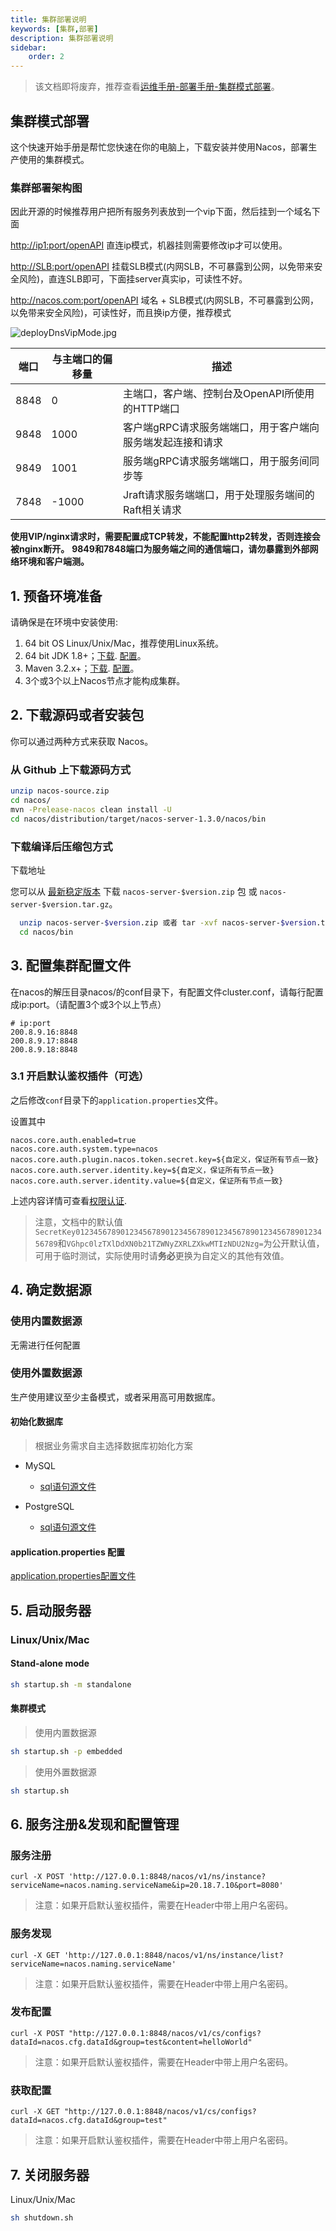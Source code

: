 ```yaml
---
title: 集群部署说明
keywords: [集群,部署]
description: 集群部署说明
sidebar:
    order: 2
---
```


<!-- # 集群部署说明 -->

> 该文档即将废弃，推荐查看[运维手册-部署手册-集群模式部署](../../manual/admin/deployment/deployment-cluster.md)。

## 集群模式部署

这个快速开始手册是帮忙您快速在你的电脑上，下载安装并使用Nacos，部署生产使用的集群模式。

### 集群部署架构图

因此开源的时候推荐用户把所有服务列表放到一个vip下面，然后挂到一个域名下面

<http://ip1:port/openAPI>  直连ip模式，机器挂则需要修改ip才可以使用。

<http://SLB:port/openAPI>  挂载SLB模式(内网SLB，不可暴露到公网，以免带来安全风险)，直连SLB即可，下面挂server真实ip，可读性不好。

<http://nacos.com:port/openAPI>  域名 + SLB模式(内网SLB，不可暴露到公网，以免带来安全风险)，可读性好，而且换ip方便，推荐模式

![deployDnsVipMode.jpg](/img/deployDnsVipMode.jpg)  

|端口|与主端口的偏移量|描述|
|--|--|--|
|8848|0|主端口，客户端、控制台及OpenAPI所使用的HTTP端口|
|9848|1000|客户端gRPC请求服务端端口，用于客户端向服务端发起连接和请求|
|9849|1001|服务端gRPC请求服务端端口，用于服务间同步等|
|7848|-1000|Jraft请求服务端端口，用于处理服务端间的Raft相关请求|

**使用VIP/nginx请求时，需要配置成TCP转发，不能配置http2转发，否则连接会被nginx断开。**
**9849和7848端口为服务端之间的通信端口，请勿暴露到外部网络环境和客户端测。**

## 1. 预备环境准备

请确保是在环境中安装使用:

1. 64 bit OS  Linux/Unix/Mac，推荐使用Linux系统。
2. 64 bit JDK 1.8+；[下载](http://www.oracle.com/technetwork/java/javase/downloads/jdk8-downloads-2133151.html). [配置](https://docs.oracle.com/cd/E19182-01/820-7851/inst_cli_jdk_javahome_t/)。
3. Maven 3.2.x+；[下载](https://maven.apache.org/download.cgi). [配置](https://maven.apache.org/settings.html)。
4. 3个或3个以上Nacos节点才能构成集群。

## 2. 下载源码或者安装包

你可以通过两种方式来获取 Nacos。

### 从 Github 上下载源码方式

```bash
unzip nacos-source.zip
cd nacos/
mvn -Prelease-nacos clean install -U  
cd nacos/distribution/target/nacos-server-1.3.0/nacos/bin
```

### 下载编译后压缩包方式

下载地址

您可以从 [最新稳定版本](https://github.com/alibaba/nacos/releases) 下载 `nacos-server-$version.zip` 包 或 `nacos-server-$version.tar.gz`。

```bash
  unzip nacos-server-$version.zip 或者 tar -xvf nacos-server-$version.tar.gz
  cd nacos/bin
```

## 3. 配置集群配置文件

在nacos的解压目录nacos/的conf目录下，有配置文件cluster.conf，请每行配置成ip:port。（请配置3个或3个以上节点）

```plain
# ip:port
200.8.9.16:8848
200.8.9.17:8848
200.8.9.18:8848
```

### 3.1 开启默认鉴权插件（可选）

之后修改`conf`目录下的`application.properties`文件。

设置其中

```properties
nacos.core.auth.enabled=true
nacos.core.auth.system.type=nacos
nacos.core.auth.plugin.nacos.token.secret.key=${自定义，保证所有节点一致}
nacos.core.auth.server.identity.key=${自定义，保证所有节点一致}
nacos.core.auth.server.identity.value=${自定义，保证所有节点一致}
```

上述内容详情可查看[权限认证](../../plugin/auth-plugin.md).

> 注意，文档中的默认值`SecretKey012345678901234567890123456789012345678901234567890123456789`和`VGhpc0lzTXlDdXN0b21TZWNyZXRLZXkwMTIzNDU2Nzg=`为公开默认值，可用于临时测试，实际使用时请**务必**更换为自定义的其他有效值。

## 4. 确定数据源

### 使用内置数据源

无需进行任何配置

### 使用外置数据源

<!-- <span data-type="color" style="color:rgb(25, 31, 37)"><span data-type="background" style="background-color:rgb(255, 255, 255)"></span></span> -->
生产使用建议至少主备模式，或者采用高可用数据库。

#### 初始化数据库

>根据业务需求自主选择数据库初始化方案

- MySQL
  - [sql语句源文件](https://github.com/alibaba/nacos/blob/master/distribution/conf/mysql-schema.sql)

- PostgreSQL
  - [sql语句源文件](https://github.com/alibaba/nacos/blob/master/distribution/conf/derby-schema.sql)

#### application.properties 配置

[application.properties配置文件](https://github.com/alibaba/nacos/blob/master/distribution/conf/application.properties)

## 5. 启动服务器

### Linux/Unix/Mac

#### Stand-alone mode

```bash
sh startup.sh -m standalone
```

#### 集群模式

> 使用内置数据源

```bash
sh startup.sh -p embedded
```

> 使用外置数据源

```bash
sh startup.sh
```

## 6. 服务注册&发现和配置管理

### 服务注册

`curl -X POST 'http://127.0.0.1:8848/nacos/v1/ns/instance?serviceName=nacos.naming.serviceName&ip=20.18.7.10&port=8080'`

> 注意：如果开启默认鉴权插件，需要在Header中带上用户名密码。

### 服务发现

`curl -X GET 'http://127.0.0.1:8848/nacos/v1/ns/instance/list?serviceName=nacos.naming.serviceName'`

> 注意：如果开启默认鉴权插件，需要在Header中带上用户名密码。

### 发布配置

`curl -X POST "http://127.0.0.1:8848/nacos/v1/cs/configs?dataId=nacos.cfg.dataId&group=test&content=helloWorld"`

> 注意：如果开启默认鉴权插件，需要在Header中带上用户名密码。

### 获取配置

`curl -X GET "http://127.0.0.1:8848/nacos/v1/cs/configs?dataId=nacos.cfg.dataId&group=test"`

> 注意：如果开启默认鉴权插件，需要在Header中带上用户名密码。

## 7. 关闭服务器

Linux/Unix/Mac

```bash
sh shutdown.sh
```
